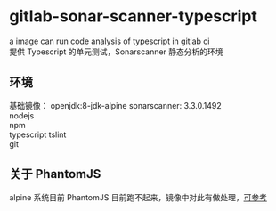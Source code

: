 # gitlab-sonar-scanner-typescript
a image can run code analysis of typescript in gitlab ci  
提供 Typescript 的单元测试，Sonarscanner 静态分析的环境

## 环境

基础镜像： openjdk:8-jdk-alpine
sonarscanner: 3.3.0.1492  
nodejs  
npm  
typescript 
tslint  
git  

## 关于 PhantomJS

alpine 系统目前 PhantomJS 目前跑不起来，镜像中对此有做处理，[可参考](https://gist.github.com/vovimayhem/6437c2f03b654e392ccf3e9903eba6af)
